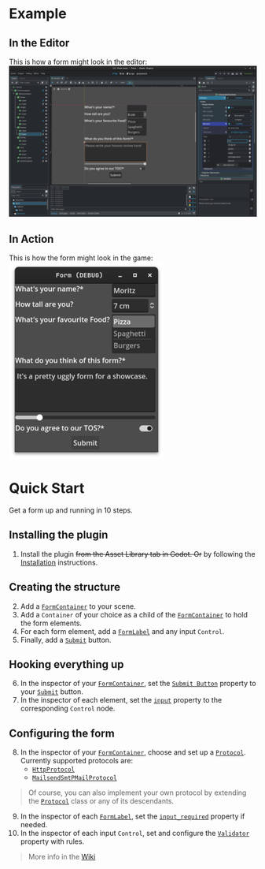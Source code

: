 # Example
## In the Editor
This is how a form might look in the editor: <br>
![Form in the editor](addons/form/readme%20images/Editor.png)
## In Action
This is how the form might look in the game: <br>
![Form in action](addons/form/readme%20images/Game_400.png)

# Quick Start
Get a form up and running in 10 steps.
## Installing the plugin
1. Install the plugin ~~from the Asset Library tab in Godot. Or~~ by following the [Installation](https://github.com/moritz-t-w/Godot-Form-AL/wiki/Installation)  instructions.
## Creating the structure
2. Add a [`FormContainer`](https://github.com/moritz-t-w/Godot-Form-AL/wiki/Code-Reference#FormContainer-container) to your scene.
3. Add a `Container` of your choice as a child of the [`FormContainer`](https://github.com/moritz-t-w/Godot-Form-AL/wiki/Code-Reference#FormContainer-container) to hold the form elements.
4. For each form element, add a [`FormLabel`](https://github.com/moritz-t-w/Godot-Form-AL/wiki/Code-Reference#formlabel--label) and any input `Control`.
5. Finally, add a [`Submit`](https://github.com/moritz-t-w/Godot-Form-AL/wiki/Code-Reference#submit) button.
## Hooking everything up
6. In the inspector of your [`FormContainer`](https://github.com/moritz-t-w/Godot-Form-AL/wiki/Code-Reference#FormContainer-container), set the [`Submit Button`](https://github.com/moritz-t-w/Godot-Form-AL/wiki/Code-Reference#submit_button-submit) property to your [`Submit`](https://github.com/moritz-t-w/Godot-Form-AL/wiki/Code-Reference#submit) button.
7. In the inspector of each element, set the [`input`](https://github.com/moritz-t-w/Godot-Form-AL/wiki/Code-Reference#input-control) property to the corresponding `Control` node.
## Configuring the form
8. In the inspector of your [`FormContainer`](https://github.com/moritz-t-w/Godot-Form-AL/wiki/Code-Reference#FormContainer-container), choose and set up a [`Protocol`](https://github.com/moritz-t-w/Godot-Form-AL/wiki/Code-Reference#protocol-resource).
    Currently supported protocols are:
    - [`HttpProtocol`](https://github.com/moritz-t-w/Godot-Form-AL/wiki/Code-Reference#httpprotocol-networkprotocol)
    - [`MailsendSmtPMailProtocol`](https://github.com/moritz-t-w/Godot-Form-AL/wiki/Code-Reference#mailsendsmtpmailprotocol-smtpmailprotocol-)
> Of course, you can also implement your own protocol by extending the [`Protocol`](https://github.com/moritz-t-w/Godot-Form-AL/wiki/Code-Reference#protocol-resource) class or any of its descendants.
9. In the inspector of each [`FormLabel`](https://github.com/moritz-t-w/Godot-Form-AL/wiki/Code-Reference#formlabel--label), set the [`input_required`](https://github.com/moritz-t-w/Godot-Form-AL/wiki/Code-Reference#input_required-false) property if needed.
10. In the inspector of each input `Control`, set and configure the [`Validator`](https://github.com/moritz-t-w/Godot-Form-AL/wiki/Code-Reference#validator-resource) property with rules.

> More info in the [Wiki](https://github.com/moritz-t-w/Godot-Form-AL/wiki)